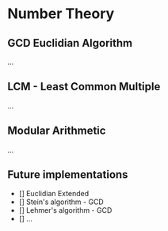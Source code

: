 # Number Theory

## GCD Euclidian Algorithm 

...

## LCM - Least Common Multiple

...

## Modular Arithmetic

...

## Future implementations

- [] Euclidian Extended
- [] Stein's algorithm - GCD
- [] Lehmer's algorithm - GCD
- [] ...